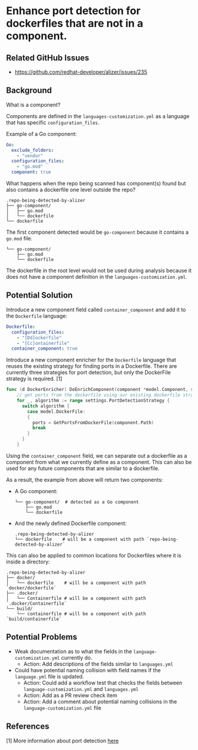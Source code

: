 # Enhance port detection for dockerfiles that are not in a component.

## Related GitHub Issues

- https://github.com/redhat-developer/alizer/issues/235

## Background

What is a component?

Components are defined in the `languages-customization.yml` as a language that has specific `configuration_files`.

Example of a Go component:

```yaml
Go:
  exclude_folders:
    - "vendor"
  configuration_files:
    - "go.mod"
  component: true
```

What happens when the repo being scanned has component(s) found but also contains a dockerfile one level outside the repo?

```shell
.repo-being-detected-by-alizer
├── go-component/
│   ├── go.mod
│   └── dockerfile
└── dockerfile
```

The first component detected would be `go-component` because it contains a `go.mod` file.

```shell
└── go-component/
    ├── go.mod
    └── dockerfile
```

The dockerfile in the root level would not be used during analysis because it does not have a component definition in the `languages-customization.yml`.

## Potential Solution

Introduce a new component field called `container_component` and add it to the `Dockerfile` language:

```yaml
Dockerfile:
  configuration_files:
    - "[Dd]ockerfile"
    - "[Cc]ontainerfile"
  container_component: true
```

Introduce a new component enricher for the `Dockerfile` language that reuses the existing strategy for finding ports in a Dockerfile. There are currently three strategies for port detection, but only the DockerFile strategy is required. [1]

```go
func (d DockerEnricher) DoEnrichComponent(component *model.Component, settings model.DetectionSettings, ctx *context.Context) {
    // get ports from the dockerfile using our existing dockerfile strategy
    for _, algorithm := range settings.PortDetectionStrategy {
      switch algorithm {
        case model.DockerFile:
        {
          ports = GetPortsFromDockerFile(component.Path)
          break
        }
      }
    }
```

Using the `container_component` field, we can separate out a dockerfile as a component from what we currently define as a component. This can also be used for any future components that are similar to a dockerfile.

As a result, the example from above will return two components:

- A Go component:
  ```shell
  └── go-component/  # detected as a Go component
      ├── go.mod
      └── dockerfile
  ```
- And the newly defined Dockerfile component:
  ```shell
  .repo-being-detected-by-alizer
  └── dockerfile    # will be a component with path `repo-being-detected-by-alizer`
  ```

This can also be applied to common locations for Dockerfiles where it is inside a directory:

```shell
.repo-being-detected-by-alizer
├── docker/
│   └── dockerfile    # will be a component with path `docker/dockerfile`
├── .docker/
│   └── Containerfile # will be a component with path `.docker/Containerfile`
└── build/
    └── containerfile # will be a component with path `build/containerfile`
```

## Potential Problems

- Weak documentation as to what the fields in the `language-customization.yml` currently do.
  - Action: Add descriptions of the fields similar to `languages.yml`
- Could have potential naming collision with field names if the `language.yml` file is updated.
  - Action: Could add a workflow test that checks the fields between `language-customization.yml` and `languages.yml`
  - Action: Add as a PR review check item
  - Action: Add a comment about potential naming collisions in the `language-customization.yml` file

## References

[1] More information about port detection [here](../public/port_detection.md)
